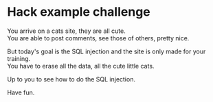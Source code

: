 # Hack example challenge

You arrive on a cats site, they are all cute.  
You are able to post comments, see those of others, pretty nice.  

But today's goal is the SQL injection and the site is only made for your training.  
You have to erase all the data, all the cute little cats.

Up to you to see how to do the SQL injection.

Have fun.